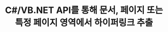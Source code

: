 ---
############################# Static ############################
layout: "auto-gen-gist"
draft: false
path: "ko/parser/net/extract/ost/"
otherformats: DOC DOT DOCX DOCM DOTX DOTM TXT ODT OTT RTF PDF XHTML MHTML MD XML EPUB FB2 CHM XLS XLT XLSX XLSM XLSB XLTX XLTM ODS CSV OTS XLA XLAM PPT PPTX  PPS POT PPSX PPTM POTX PPSM ODP OTP PST EML EMLX MSG ONE 

############################# Head ############################
head_title: "문서, 페이지 또는 페이지 영역에서 하이퍼링크를 구문 분석하고 추출하는 .NET API"
head_description: "GroupDocs.Parser .NET API를 사용하면 소프트웨어 프로그래머가 문서, 페이지 또는 PDF, DOCX, XLSX, CSV, PPTX, EML, MSG, EPUB 등의 페이지 영역에서 하이퍼링크를 추출할 수 있습니다."

############################# Header ############################
title: "C#/VB.NET API를 통해 문서, 페이지 또는 특정 페이지 영역에서 하이퍼링크 추출"
description: "GroupDocs.Parser .NET API를 사용하면 소프트웨어 개발자가 문서, 페이지 또는 PDF, DOC, DOCX, PPT, PPTX, EML, MSG, XLS, XLSX, CSV, ODT, RTF, EPUB 및 기타 여러 페이지 영역에서 하이퍼링크를 구문 분석 및 추출할 수 있습니다. 서류."

######################### Download Button #######################
button:
    enable: true

############################# About ############################
about:
    enable: true
    title: ".NET을 통해 문서 또는 페이지에서 하이퍼링크를 구문 분석하고 추출하는 방법은 무엇입니까?"
    content: |
       하이퍼링크는 전체 문서 또는 문서 내의 특정 부분을 가리키는 텍스트 또는 이미지 또는 아이콘입니다. 하이퍼링크를 사용하면 사용자가 웹 페이지나 문서로 이동할 수 있습니다. 문서에서 하이퍼링크를 추출하여 외부 문서나 웹 페이지에 액세스하는 데 사용하는 경우가 많습니다. GroupDocs.Parser .NET API는 텍스트 및 메타데이터 추출 솔루션을 구현하기 위한 완전한 기능을 제공하는 매력적인 문서 텍스트 추출 API입니다. PDF, 이메일, 전자책, Microsoft Office 형식(Word(DOC, DOCX), PowerPoint(PPT, PPTX), Excel(XLS, XLSX), LibreOffice 형식 등)에서 텍스트 및 하이퍼링크 추출을 지원합니다. 문서 구문 분석, 일반 및 구조화된 텍스트 추출, 키워드로 텍스트 검색, 메타데이터 또는 이미지 추출, 컨테이너 및 첨부 파일 등을 위한 여러 고급 기능을 지원합니다.

############################# content ############################
steps:
    enable: true
    block:
    - title_left: ".NET을 통해 OST 문서에서 하이퍼링크 추출"
      content_left: |
       GroupDocs.Parser .NET은 OST 문서에서 하이퍼링크 추출을 완벽하게 지원합니다. 다음 C# .NET 코드 예제는 OST 문서 내에서 하이퍼링크를 추출하는 방법을 보여줍니다.

      title_right: "하이퍼링크를 추출하는 방법"
      content_right: |
        * [Parser](https://apireference.groupdocs.com/parser/net/groupdocs.parser/parser) 인스턴스 생성
        * 하이퍼링크 추출 지원 문서 확인
        * 문서에서 하이퍼링크 추출
        * [GetHyperlinks](https://apireference.groupdocs.com/parser/net/groupdocs.parser/parser/methods/gethyperlinks) 메서드를 호출하여 전체 문서에서 모든 하이퍼링크를 추출합니다.
        * 하이퍼링크를 반복하고 하이퍼링크 URL 인쇄

      gisthash: "35be3a09e0135c65be790c42c5c86d37"
      gistfile: "Extract_hyperlinks_form_documents.cs"

    - title_left: "OST 문서 페이지에서 하이퍼링크 추출"
      content_left: |
       GroupDocs.Parser .NET을 사용하면 소프트웨어 개발자가 몇 줄의 코드로 OST 문서에서 하이퍼링크를 추출할 수 있습니다. 아래 C# .NET 코드는 OST 문서 내 하이퍼링크 추출을 보여줍니다.

      title_right: ".NET을 통해 하이퍼링크 추출"
      content_right: |
        * [Parser](https://apireference.groupdocs.com/parser/net/groupdocs.parser/parser) 인스턴스 생성
        * 하이퍼링크 추출 지원 문서 확인
        * [GetDocumentInfo](https://apireference.groupdocs.com/parser/net/groupdocs.parser/parser/methods/getdocumentinfo)를 호출하여 문서 정보 가져오기
        * 페이지를 반복하고 페이지 번호 인쇄
        * 문서에서 하이퍼링크 추출
        * [GetHyperlinks](https://apireference.groupdocs.com/parser/net/groupdocs.parser/parser/methods/gethyperlinks) 메서드를 호출하여 전체 문서에서 모든 하이퍼링크를 추출합니다.
        * 하이퍼링크를 반복하고 하이퍼링크 URL 인쇄
     
      gisthash: "e71f8e39ba36ebf97034dfbf6fceeec1"
      gistfile: "hyperlinks_extraction_form_documents_page.cs"
      
    - title_left: "OST 문서 페이지 영역에서 하이퍼링크 추출"
      content_left: |
       GroupDocs.Parser .NET API는 OST 문서에서 쉽게 하이퍼링크 추출을 완벽하게 지원합니다. 다음 .NET 코드 예제는 OST 문서 페이지 영역에서 하이퍼링크를 추출하는 방법을 보여줍니다.

      title_right: ".NET을 사용하여 하이퍼링크를 추출하는 방법"
      content_right: |
        * [Parser](https://apireference.groupdocs.com/parser/net/groupdocs.parser/parser) 인스턴스 생성
        * 하이퍼링크 추출 지원 문서 확인
        * 하이퍼링크 추출에 사용되는 옵션 생성
        * [GetHyperlinks](https://apireference.groupdocs.com/parser/net/groupdocs.parser.parser/gethyperlinks/methods/1) 메서드를 호출하여 문서 페이지에서 하이퍼링크를 추출합니다.
        * 하이퍼링크를 반복하고 하이퍼링크 URL 인쇄
     
      gisthash: "eefbede6f391ea44ddb6901edb353950"
      gistfile: "hyperlinks_extraction_from__documents_page_area.cs"

    - title_left: "시스템 요구 사항"
      content_left: |
       GroupDocs.Assembly .NET API는 모든 주요 플랫폼 및 운영 체제에서 지원됩니다. 전체 시스템 요구 사항 가이드를 보려면 [시스템 요구 사항](hhttps://docs.groupdocs.com/parser/net/system-requirements/)을 방문하십시오. 아래 코드를 실행하기 전에 다음 전제 조건이 컴퓨터에 설치되어 있는지 확인하십시오. 체계:
        * 운영 체제: 마이크로소프트 윈도우, 리눅스, 맥OS
        * 개발 환경: Visual Studio, Xamarin, MonoDevelop 등
        * 프레임워크: .NET Framework, .NET Standard, .NET Core, Mono
        * [NuGet](https://www.nuget.org/packages/GroupDocs.parser/)에서 최신 버전의 GroupDocs.Assembly .NET API 가져오기
        
      title_right: "GroupDocs.Assembly를 사용하는 이유"
      content_right: |
        * 지원되는 모든 문서에서 일반 텍스트 추출 지원
        * 사용자 정의 템플릿을 통한 문서 구문 분석.
        * 구조화된 텍스트 추출을 완벽하게 지원
        * 키워드 및 정규식을 통한 텍스트 검색
        * 형식이 지정된 텍스트, 메타데이터, 이미지, 컨테이너 및 첨부 파일을 추출합니다.
        * 지원되는 일부 문서 형식의 목차를 추출합니다.
        * PDF 문서에서 양식 데이터를 구문 분석합니다.
        * 문서에서 하이퍼링크 추출

demos:
    enable: true
        

more_formats:
    enable: true


back_to_top:
    enable: true
---